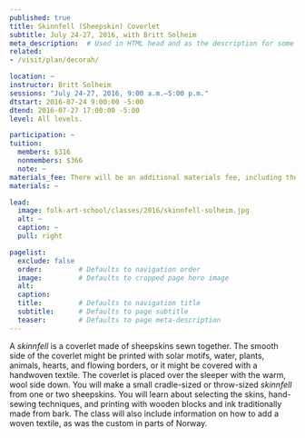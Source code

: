 ```yaml
---
published: true
title: Skinnfell (Sheepskin) Coverlet
subtitle: July 24-27, 2016, with Britt Solheim
meta_description:  # Used in HTML head and as the description for some search engines
related:
- /visit/plan/decorah/

location: ~
instructor: Britt Solheim
sessions: "July 24-27, 2016, 9:00 a.m.–5:00 p.m."
dtstart: 2016-07-24 9:00:00 -5:00
dtend: 2016-07-27 17:00:00 -5:00
level: All levels.

participation: ~
tuition:
  members: $316
  nonmembers: $366
  note: ~
materials_fee: There will be an additional materials fee, including the fee for the skins.
materials: ~

lead:
  image: folk-art-school/classes/2016/skinnfell-solheim.jpg
  alt: ~
  caption: ~
  pull: right

pagelist:
  exclude: false
  order:         # Defaults to navigation order  
  image:         # Defaults to cropped page hero image
  alt:
  caption:
  title:         # Defaults to navigation title
  subtitle:      # Defaults to page subtitle
  teaser:        # Defaults to page meta-description 
---
```

A _skinnfell_ is a coverlet made of sheepskins sewn together. The smooth side of the coverlet might be printed with solar motifs, water, plants, animals, hearts, and flowing borders, or it might be covered with a handwoven textile. The coverlet is placed over the sleeper with the warm, wool side down. You will make a small cradle-sized or throw-sized _skinnfell_ from one or two sheepskins. You will learn about selecting the skins, hand-sewing techniques, and printing with wooden blocks and ink traditionally made from bark. The class will also include information on how to add a woven textile, as was the custom in parts of Norway. 
